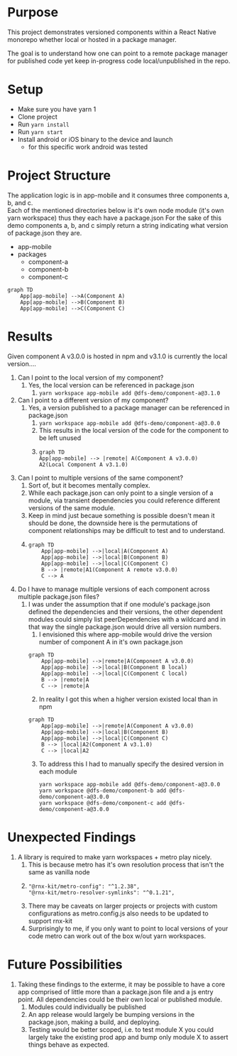 # Purpose
This project demonstrates versioned components within a React Native monorepo whether local or hosted in a package manager. 

The goal is to understand how one can point to a remote package manager for published code yet keep in-progress code local/unpublished in the repo.

# Setup

- Make sure you have yarn 1
- Clone project
- Run `yarn install`
- Run `yarn start`
- Install android or iOS binary to the device and launch
    - for this specific work android was tested

# Project Structure

The application logic is in app-mobile and it consumes three components a, b, and c.  
Each of the mentioned directories below is it's own node module (it's own yarn workspace) thus they each have a package.json
For the sake of this demo components a, b, and c simply return a string indicating what version of package.json they are.

- app-mobile
- packages
    - component-a
    - component-b
    - component-c

```mermaid
graph TD
    App[app-mobile] -->A(Component A)
    App[app-mobile] -->B(Component B)
    App[app-mobile] -->C(Component C)
```

# Results

Given component A v3.0.0 is hosted in npm and v3.1.0 is currently the local version....

1. Can I point to the local version of my component?
   1. Yes, the local version can be referenced in package.json
      1. `yarn workspace app-mobile add @dfs-demo/component-a@3.1.0`
2. Can I point to a different version of my component?
   1. Yes, a version published to a package manager can be referenced in package.json
      1. `yarn workspace app-mobile add @dfs-demo/component-a@3.0.0`
      2. This results in the local version of the code for the component to be left unused
      3.  ```mermaid
          graph TD
          App[app-mobile] --> |remote| A(Component A v3.0.0)
          A2(Local Component A v3.1.0)
          ```
3. Can I point to multiple versions of the same component?
   1. Sort of, but it becomes mentally complex.
   2. While each package.json can only point to a single version of a module, via transient dependencies you could reference different versions of the same module.
   3. Keep in mind just becaue something is possible doesn't mean it should be done, the downside here is the permutations of component relationships may be difficult to test and to understand.
   4. 
        ```mermaid
        graph TD
            App[app-mobile] -->|local|A(Component A)
            App[app-mobile] -->|local|B(Component B)
            App[app-mobile] -->|local|C(Component C)
            B --> |remote|A1(Component A remote v3.0.0)
            C --> A
        ```
4. Do I have to manage multiple versions of each component across multiple package.json files?
   1. I was under the assumption that if one module's package.json defined the dependencies and their versions, the other dependent modules could simply list peerDependencies with a wildcard and in that way the single package.json would drive all version numbers.
      1. I envisioned this where app-mobile would drive the version number of component A in it's own package.json
        ```mermaid
        graph TD
            App[app-mobile] -->|remote|A(Component A v3.0.0)
            App[app-mobile] -->|local|B(Component B local)
            App[app-mobile] -->|local|C(Component C local)
            B --> |remote|A
            C --> |remote|A
        ```
      2. In reality I got this when a higher version existed local than in npm
        ```mermaid
        graph TD
            App[app-mobile] -->|remote|A(Component A v3.0.0)
            App[app-mobile] -->|local|B(Component B)
            App[app-mobile] -->|local|C(Component C)
            B --> |local|A2(Component A v3.1.0)
            C --> |local|A2
        ```
      3. To address this I had to manually specify the desired version in each module
            ```
            yarn workspace app-mobile add @dfs-demo/component-a@3.0.0
            yarn workspace @dfs-demo/component-b add @dfs-demo/component-a@3.0.0
            yarn workspace @dfs-demo/component-c add @dfs-demo/component-a@3.0.0
            ```
# Unexpected Findings
1. A library is required to make yarn workspaces + metro play nicely.
   1. This is because metro has it's own resolution process that isn't the same as vanilla node
   2.  ```
       "@rnx-kit/metro-config": "^1.2.38",
       "@rnx-kit/metro-resolver-symlinks": "^0.1.21",
        ```
   3. There may be caveats on larger projects or projects with custom configurations as metro.config.js also needs to be updated to support rnx-kit
   4. Surprisingly to me, if you only want to point to local versions of your code metro can work out of the box w/out yarn workspaces.

# Future Possibilities

1. Taking these findings to the exterme, it may be possible to have a core app comprised of little more than a package.json file and a js entry point.  All dependencies could be their own local or published module.  
   1. Modules could individually be published
   2. An app release would largely be bumping versions in the package.json, making a build, and deploying.
   3. Testing would be better scoped, i.e. to test module X you could largely take the existing prod app and bump only module X to assert things behave as expected. 
